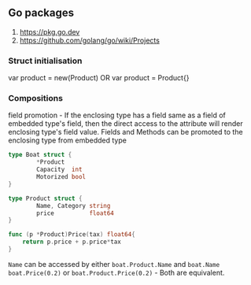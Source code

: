 ## Go packages
1. https://pkg.go.dev
2. https://github.com/golang/go/wiki/Projects

### Struct initialisation
var product = new(Product)
OR
var product = Product{}

### Compositions
field promotion - If the enclosing type has a field same as a field of
embedded type's field, then the direct access to the attribute will
render enclosing type's field value.
Fields and Methods can be promoted to the enclosing type from embedded type
```go
type Boat struct {
        *Product
        Capacity  int
        Motorized bool
}

type Product struct {
        Name, Category string
        price          float64
}

func (p *Product)Price(tax) float64{
	return p.price + p.price*tax
}
```
`Name` can be accessed by either `boat.Product.Name` and `boat.Name`
`boat.Price(0.2)` or `boat.Product.Price(0.2)` - Both are equivalent.

